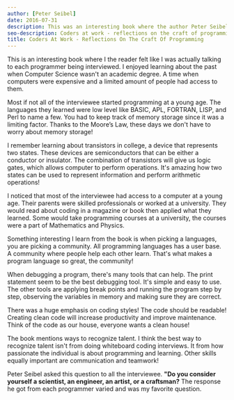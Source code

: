 ```yaml
---
author: [Peter Seibel]
date: 2016-07-31
description: This was an interesting book where the author Peter Seibel interviews top programmers. The book is written like a script where both the author and programmers are having a long conversation about their programming experience. It's interesting to learn how each programmer begin coding and how their views on skills needed to become successful. This book offers a unique glimpse of the past from each programmer's perspective.
seo-description: Coders at work - reflections on the craft of programming by Peter Seibel notes.
title: Coders At Work - Reflections On The Craft Of Programming
---
```


This is an interesting book where I the reader felt like I was actually talking to each programmer being interviewed. I enjoyed learning about the past when Computer Science wasn't an academic degree. A time when computers were expensive and a limited amount of people had access to them.

Most if not all of the interviewee started programming at a young age. The languages they learned were low level like BASIC, APL, FORTRAN, LISP, and Perl to name a few. You had to keep track of memory storage since it was a limiting factor. Thanks to the Moore’s Law, these days we don't have to worry about memory storage!

I remember learning about transistors in college, a device that represents two states. These devices are semiconductors that can be either a conductor or insulator. The combination of transistors will give us logic gates, which allows computer to perform operations. It's amazing how two states can be used to represent information and perform arithmetic operations!

I noticed that most of the interviewee had access to a computer at a young age. Their parents were skilled professionals or worked at a university. They would read about coding in a magazine or book then applied what they learned. Some would take programming courses at a university, the courses were a part of Mathematics and Physics.

Something interesting I learn from the book is when picking a languages, you are picking a community. All programming languages has a user base. A community where people help each other learn. That's what makes a program language so great, the community!

When debugging a program, there's many tools that can help. The print statement seem to be the best debugging tool. It's simple and easy to use. The other tools are applying break points and running the program step by step, observing the variables in memory and making sure they are correct.

There was a huge emphasis on coding styles! The code should be readable! Creating clean code will increase productivity and improve maintenance. Think of the code as our house, everyone wants a clean house!

The book mentions ways to recognize talent. I think the best way to recognize talent isn't from doing whiteboard coding interviews. It from how passionate the individual is about programming and learning. Other skills equally important are communication and teamwork!

Peter Seibel asked this question to all the interviewee. **"Do you consider yourself a scientist, an engineer, an artist, or a craftsman?** The response he got from each programmer varied and was my favorite question.
